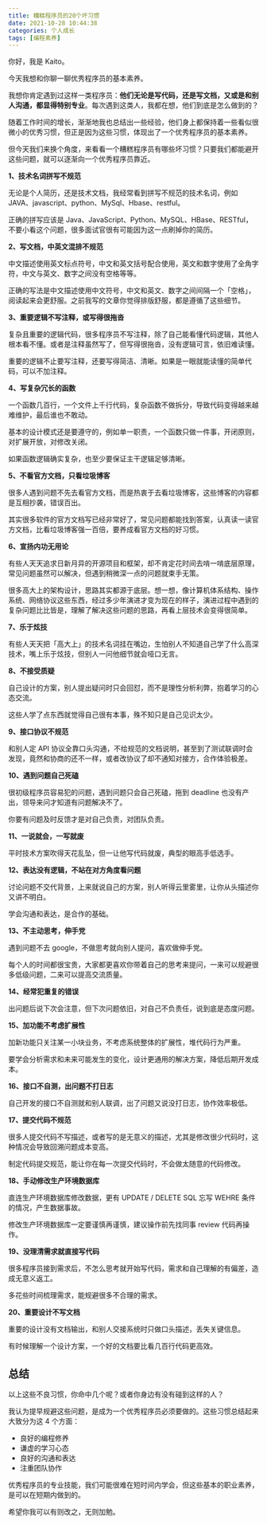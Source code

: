 ```yaml
---
title: 糟糕程序员的20个坏习惯
date: 2021-10-28 10:44:38
categories: 个人成长
tags: [编程素养]
---
```


你好，我是 Kaito。

今天我想和你聊一聊优秀程序员的基本素养。

我想你肯定遇到过这样一类程序员：**他们无论是写代码，还是写文档，又或是和别人沟通，都显得特别专业**。每次遇到这类人，我都在想，他们到底是怎么做到的？

随着工作时间的增长，渐渐地我也总结出一些经验，他们身上都保持着一些看似很微小的优秀习惯，但正是因为这些习惯，体现出了一个优秀程序员的基本素养。

但今天我们来换个角度，来看看一个糟糕程序员有哪些坏习惯？只要我们都能避开这些问题，就可以逐渐向一个优秀程序员靠近。

<!-- more -->

**1、技术名词拼写不规范**

无论是个人简历，还是技术文档，我经常看到拼写不规范的技术名词，例如 JAVA、javascript、python、MySql、Hbase、restful。

正确的拼写应该是 Java、JavaScript、Python、MySQL、HBase、RESTful，不要小看这个问题，很多面试官很有可能因为这一点刷掉你的简历。

**2、写文档，中英文混排不规范**

中文描述使用英文标点符号，中文和英文括号配合使用，英文和数字使用了全角字符，中文与英文、数字之间没有空格等等。

正确的写法是中文描述使用中文符号，中文和英文、数字之间间隔一个「空格」，阅读起来会更舒服。之前我写的文章你觉得排版舒服，都是遵循了这些细节。

**3、重要逻辑不写注释，或写得很拖沓**

复杂且重要的逻辑代码，很多程序员不写注释，除了自己能看懂代码逻辑，其他人根本看不懂。或者是注释虽然写了，但写得很拖沓，没有逻辑可言，依旧难读懂。

重要的逻辑不止要写注释，还要写得简洁、清晰。如果是一眼就能读懂的简单代码，可以不加注释。

**4、写复杂冗长的函数**

一个函数几百行，一个文件上千行代码，复杂函数不做拆分，导致代码变得越来越难维护，最后谁也不敢动。

基本的设计模式还是要遵守的，例如单一职责，一个函数只做一件事，开闭原则，对扩展开放，对修改关闭。

如果函数逻辑确实复杂，也至少要保证主干逻辑足够清晰。

**5、不看官方文档，只看垃圾博客**

很多人遇到问题不先去看官方文档，而是热衷于去看垃圾博客，这些博客的内容都是互相抄袭，错误百出。

其实很多软件的官方文档写已经非常好了，常见问题都能找到答案，认真读一读官方文档，比看垃圾博客强一百倍，要养成看官方文档的好习惯。

**6、宣扬内功无用论**

有些人天天追求日新月异的开源项目和框架，却不肯定花时间去啃一啃底层原理，常见问题虽然可以解决，但遇到稍微深一点的问题就束手无策。

很多高大上的架构设计，思路其实都源于底层。想一想，像计算机体系结构、操作系统、网络协议这些东西，经过多少年演进才变为现在的样子，演进过程中遇到的复杂问题比比皆是，理解了解决这些问题的思路，再看上层技术会变得很简单。

**7、乐于炫技**

有些人天天把「高大上」的技术名词挂在嘴边，生怕别人不知道自己学了什么高深技术，嘴上乐于炫技，但别人一问他细节就会哑口无言。

**8、不接受质疑**

自己设计的方案，别人提出疑问时只会回怼，而不是理性分析利弊，抱着学习的心态交流。

这些人学了点东西就觉得自己很有本事，殊不知只是自己见识太少。

**9、接口协议不规范**

和别人定 API 协议全靠口头沟通，不给规范的文档说明，甚至到了测试联调时会发现，竟然和协商的还不一样，或者改协议了却不通知对接方，合作体验极差。

**10、遇到问题自己死磕**

很初级程序员容易犯的问题，遇到问题只会自己死磕，拖到 deadline 也没有产出，领导来问才知道有问题解决不了。

你要有问题及时反馈才是对自己负责，对团队负责。

**11、一说就会，一写就废**

平时技术方案吹得天花乱坠，但一让他写代码就废，典型的眼高手低选手。

**12、表达没有逻辑，不站在对方角度看问题**

讨论问题不交代背景，上来就说自己的方案，别人听得云里雾里，让你从头描述你又讲不明白。

学会沟通和表达，是合作的基础。

**13、不主动思考，伸手党**

遇到问题不去 google，不做思考就向别人提问，喜欢做伸手党。

每个人的时间都很宝贵，大家都更喜欢你带着自己的思考来提问，一来可以规避很多低级问题，二来可以提高交流质量。

**14、经常犯重复的错误**

出问题后说下次会注意，但下次问题依旧，对自己不负责任，说到底是态度问题。

**15、加功能不考虑扩展性**

加新功能只关注某一小块业务，不考虑系统整体的扩展性，堆代码行为严重。

要学会分析需求和未来可能发生的变化，设计更通用的解决方案，降低后期开发成本。

**16、接口不自测，出问题不打日志**

自己开发的接口不自测就和别人联调，出了问题又说没打日志，协作效率极低。

**17、提交代码不规范**

很多人提交代码不写描述，或者写的是无意义的描述，尤其是修改很少代码时，这种情况会导致回溯问题成本变高。

制定代码提交规范，能让你在每一次提交代码时，不会做太随意的代码修改。

**18、手动修改生产环境数据库**

直连生产环境数据库修改数据，更有 UPDATE / DELETE SQL 忘写 WEHRE 条件的情况，产生数据事故。

修改生产环境数据库一定要谨慎再谨慎，建议操作前先找同事 review 代码再操作。

**19、没理清需求就直接写代码**

很多程序员接到需求后，不怎么思考就开始写代码，需求和自己理解的有偏差，造成无意义返工。

多花些时间梳理需求，能规避很多不合理的需求。

**20、重要设计不写文档**

重要的设计没有文档输出，和别人交接系统时只做口头描述，丢失关键信息。

有时候理解一个设计方案，一个好的文档要比看几百行代码更高效。

## 总结

以上这些不良习惯，你命中几个呢？或者你身边有没有碰到这样的人？

我认为提早规避这些问题，是成为一个优秀程序员必须要做的。这些习惯总结起来大致分为这 4 个方面：

- 良好的编程修养
- 谦虚的学习心态
- 良好的沟通和表达
- 注重团队协作

优秀程序员的专业技能，我们可能很难在短时间内学会，但这些基本的职业素养，是可以在短期内做到的。

希望你我可以有则改之，无则加勉。


